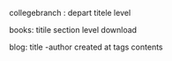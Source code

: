 collegebranch :
    depart titele 
    level

books:
    titile
    section
    level
    download

blog:
    title
    -author
    created at
    tags
    contents